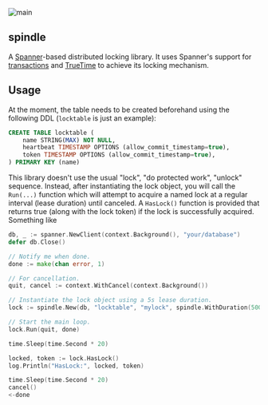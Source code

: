 ![main](https://github.com/flowerinthenight/spindle/workflows/main/badge.svg)

## spindle
A [Spanner](https://cloud.google.com/spanner/)-based distributed locking library. It uses Spanner's support for [transactions](https://cloud.google.com/spanner/docs/transactions) and [TrueTime](https://cloud.google.com/spanner/docs/true-time-external-consistency) to achieve its locking mechanism.

## Usage
At the moment, the table needs to be created beforehand using the following DDL (`locktable` is just an example):
```SQL
CREATE TABLE locktable (
	name STRING(MAX) NOT NULL,
	heartbeat TIMESTAMP OPTIONS (allow_commit_timestamp=true),
	token TIMESTAMP OPTIONS (allow_commit_timestamp=true),
) PRIMARY KEY (name)
```

This library doesn't use the usual "lock", "do protected work", "unlock" sequence. Instead, after instantiating the lock object, you will call the `Run(...)` function which will attempt to acquire a named lock at a regular interval (lease duration) until canceled. A `HasLock()` function is provided that returns true (along with the lock token) if the lock is successfully acquired. Something like

```go
db, _ := spanner.NewClient(context.Background(), "your/database")
defer db.Close()

// Notify me when done.
done := make(chan error, 1)

// For cancellation.
quit, cancel := context.WithCancel(context.Background())

// Instantiate the lock object using a 5s lease duration.
lock := spindle.New(db, "locktable", "mylock", spindle.WithDuration(5000))

// Start the main loop.
lock.Run(quit, done)

time.Sleep(time.Second * 20)

locked, token := lock.HasLock()
log.Println("HasLock:", locked, token)

time.Sleep(time.Second * 20)
cancel()
<-done
```

